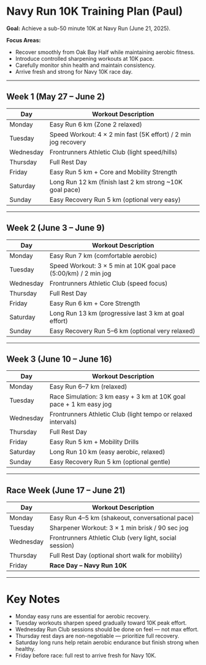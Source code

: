 # Navy Run 10K Training Plan (Paul)

**Goal:** Achieve a sub-50 minute 10K at Navy Run (June 21, 2025).

**Focus Areas:**
- Recover smoothly from Oak Bay Half while maintaining aerobic fitness.
- Introduce controlled sharpening workouts at 10K pace.
- Carefully monitor shin health and maintain consistency.
- Arrive fresh and strong for Navy 10K race day.

---

## Week 1 (May 27 – June 2)

| Day         | Workout Description                                   |
|-------------|-------------------------------------------------------|
| Monday      | Easy Run 6 km (Zone 2 relaxed)                        |
| Tuesday     | Speed Workout: 4 × 2 min fast (5K effort) / 2 min jog recovery |
| Wednesday   | Frontrunners Athletic Club (light speed/hills)        |
| Thursday    | Full Rest Day                                          |
| Friday      | Easy Run 5 km + Core and Mobility Strength             |
| Saturday    | Long Run 12 km (finish last 2 km strong ~10K goal pace) |
| Sunday      | Easy Recovery Run 5 km (optional very easy)            |

---

## Week 2 (June 3 – June 9)

| Day         | Workout Description                                   |
|-------------|-------------------------------------------------------|
| Monday      | Easy Run 7 km (comfortable aerobic)                   |
| Tuesday     | Speed Workout: 3 × 5 min at 10K goal pace (5:00/km) / 2 min jog |
| Wednesday   | Frontrunners Athletic Club (speed focus)              |
| Thursday    | Full Rest Day                                          |
| Friday      | Easy Run 6 km + Core Strength                          |
| Saturday    | Long Run 13 km (progressive last 3 km at goal effort)  |
| Sunday      | Easy Recovery Run 5–6 km (optional very relaxed)       |

---

## Week 3 (June 10 – June 16)

| Day         | Workout Description                                   |
|-------------|-------------------------------------------------------|
| Monday      | Easy Run 6–7 km (relaxed)                             |
| Tuesday     | Race Simulation: 3 km easy + 3 km at 10K goal pace + 1 km easy jog |
| Wednesday   | Frontrunners Athletic Club (light tempo or relaxed intervals) |
| Thursday    | Full Rest Day                                          |
| Friday      | Easy Run 5 km + Mobility Drills                       |
| Saturday    | Long Run 10 km (easy aerobic, relaxed)                |
| Sunday      | Easy Recovery Run 5 km (optional gentle)              |

---

## Race Week (June 17 – June 21)

| Day         | Workout Description                                   |
|-------------|-------------------------------------------------------|
| Monday      | Easy Run 4–5 km (shakeout, conversational pace)       |
| Tuesday     | Sharpener Workout: 3 × 1 min brisk / 90 sec jog        |
| Wednesday   | Frontrunners Athletic Club (very light, social session) |
| Thursday    | Full Rest Day (optional short walk for mobility)       |
| Friday      | **Race Day – Navy Run 10K**                            |

---

# Key Notes

- Monday easy runs are essential for aerobic recovery.
- Tuesday workouts sharpen speed gradually toward 10K peak effort.
- Wednesday Run Club sessions should be done on feel — not max effort.
- Thursday rest days are non-negotiable — prioritize full recovery.
- Saturday long runs help retain aerobic endurance but finish strong when healthy.
- Friday before race: full rest to arrive fresh for Navy 10K.
